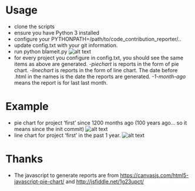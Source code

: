 Usage
===
* clone the scripts
* ensure you have Python 3 installed
* configure your PYTHONPATH=/path/to/code_contribution_reporter/..
* update config.txt with your git information.
* run python blameit.py
![alt text](https://luohuahuang.files.wordpress.com/2017/12/code_report_1.png)
* for every project you configure in config.txt, you should see the same items as above are generated. *-piechart* is reports in the form of pie chart. *-linechart* is reports in the form of line chart. The date before .html in the names is the date the reports are generated.  *-1-month-ago* means the report is for last last month.

Example
===
* pie chart for project ‘first’ since 1200 months ago (100 years ago… so it means since the init commit)
![alt text](https://luohuahuang.files.wordpress.com/2017/12/code_report_2.png?w=776)
* line chart for project ‘first’ in the past 1 year.
![alt text](https://luohuahuang.files.wordpress.com/2017/12/code_report_3.png?w=776)

Thanks
===
* The javascript to generate reports are from https://canvasjs.com/html5-javascript-pie-chart/ and http://jsfiddle.net/1g23upct/

